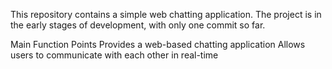 This repository contains a simple web chatting application. The project is in the early stages of development, with only one commit so far.

Main Function Points
Provides a web-based chatting application
Allows users to communicate with each other in real-time
